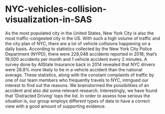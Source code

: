 # NYC-vehicles-collision-visualization-in-SAS
As the most populated city in the United States, New York City is also the most traffic-congested city in the US. With such a high volume of traffic and the city plan of NYC, there are a lot of vehicle collisions happening on a daily basis. According to statistics collected by the New York City Police Department (NYPD), there were 228,048 accidents reported in 2018; that’s 19,000 accidents per month and 1 vehicle accident every 2 minutes. A survey done by AllState Insurance back in 2014 revealed that NYC drivers were 28.8% more likely to be in a vehicle accident than the national average. These statistics, along with the constant complaints of traffic by one of our team members who frequently travels to NYC, intrigued our interest to find out the reasons. We brainstormed the possibilities of an accident and also did some relevant research. Interestingly, we have found that ‘Distracted Driving’ tops the list. In order to assess how serious the situation is, our group employs different types of data to have a correct view with a good amount of supporting evidence.
